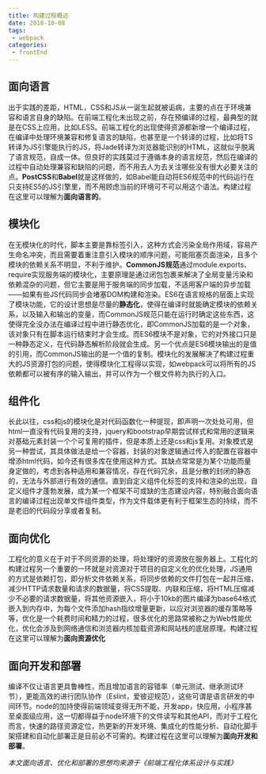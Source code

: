 ```yaml
---
title: 构建过程概述  
date: 2018-10-08
tags:
 - webpack        
categories: 
 - frontEnd
---
```


## 面向语言

出于实践的差距，HTML，CSS和JS从一诞生起就被诟病，主要的点在于环境兼容和语言自身的缺陷。在前端工程化未出现之前，存在预编译的过程，最典型的就是在CSS上应用，比如LESS。前端工程化的出现使得资源都新增一个编译过程，在编译中处理环境兼容和修复语言的缺陷，也甚至是一个转译的过程，比如将TS转译为JS引擎能执行的JS，将Jade转译为浏览器能识别的HTML，这就似乎脱离了语言规范，自成一体。但良好的实践莫过于遵循本身的语言规范，然后在编译的过程中自动处理兼容和缺陷的问题，而不用去人为去关注哪些没有很大必要关注的点。**PostCSS**和**Babel**就是这样做的，如Babel能自动将ES6规范中的代码运行在只支持ES5的JS引擎里，而不用顾虑当前的环境可不可以用这个语法。构建过程在这里可以理解为**面向语言的**。


## 模块化

在无模块化的时代，脚本主要是靠标签引入，这种方式会污染全局作用域，容易产生命名冲突，而且需要着重注意引入模块的顺序问题，可能阻塞页面渲染，且多个模块的依赖关系不明显，不利于维护。**CommonJS规范**通过module.exports、require实现服务端的模块化，主要原理是通过闭包包裹来解决了全局变量污染和依赖混杂的问题，但它主要是用于服务端的同步加载，不适用客户端的异步加载——如果有些JS代码同步会堵塞DOM构建和渲染。ES6在语言规格的层面上实现了模块功能，它的设计思想是尽量的**静态化**，使得在编译时就能确定模块的依赖关系，以及输入和输出的变量，而CommonJS规范只能在运行时确定这些东西，这使得完全没办法在编译过程中进行静态优化，即CommonJS加载的是一个对象，该对象只有在脚本运行结束时才会生成。而ES6模块不是对象，它的对外接口只是一种静态定义，在代码静态解析阶段就会生成。另一个优点是ES6模块输出的是值的引用，而CommonJS输出的是一个值的复制。模块化的发展解决了构建过程重大的JS资源打包的问题，使得模块化工程得以实现，如webpack可以将所有的JS依赖都可以被有序的输入输出，并可以作为一个根文件称为执行的入口。

## 组件化

长此以往，css和js的模块化是对代码函数化一种提现，即声明一次处处可用，但html一直没有代码复用的支持，jquery和bootstrap早期尝试样式和常用的逻辑来对基础元素封装一个个可复用的插件，但是本质上还是css和js复用。对象模式是另一种尝试，其具体做法是给一个容器，封装的对象逻辑通过传入的配置在容器中增添html代码，如今还有很多库在使用这种方式。其缺点常常是为某个功能而量身定做的，考虑到各种适用和兼容情况，存在代码冗余，且是分散的封闭的静态的，无法与外部进行有效的通信。直到自定义组件化标签的支持和渲染的出现，自定义组件才蓬勃发展，成为某一个框架不可或缺的生态建设内容，特别融合面向语言的编译过程出现单文件组件类型，作为文件载体更有利于框架生态的持续，而不是老旧的代码段分享或者复制。

## 面向优化

工程化的意义在于对于不同资源的处理，将处理好的资源放在服务器上。工程化的构建过程另一个重要的一环就是对资源对于项目的自定义化的优化处理，JS通用的方式是依赖打包，即分析文件依赖关系，将同步依赖的文件打包在一起并压缩，减少HTTP请求数量和请求的数据量，将CSS提取、内联和压缩，将HTML压缩减少不必要的请求数据量，将其他资源嵌入，将小于10kb的图片编译为base64格式嵌入到内存中，为每个文件添加hash指纹增量更新，以应对浏览器的缓存策略等等，优化是一个耗费时间和精力的过程，很多优化的思路常被称之为Web性能优化，优化会涉及到网络通信和浏览器内核加载资源和网站栈的底层原理。构建过程在这里可以理解为**面向资源优化**

## 面向开发和部署

编译不仅让语言更具鲁棒性，而且增加语言的容错率（单元测试、继承测试环节），更能高效的进行团队协作（Eslint，爱彼迎规范），这些可谓是语言研发的中间环节。node的加持使得前端领域变得无所不能，开发app，快应用，小程序甚至桌面级应用，这一切都得益于node环境下的文件读写和其他API，而对于工程化而言，快速的路径资源定位，热更新的开发环境、集成化的性能分析、自动化脚手架搭建和自动化部署正是目前必不可需的。构建过程在这里可以理解为**面向开发和部署**。


*本文面向语言、优化和部署的思想均来源于《前端工程化体系设计与实践》*





